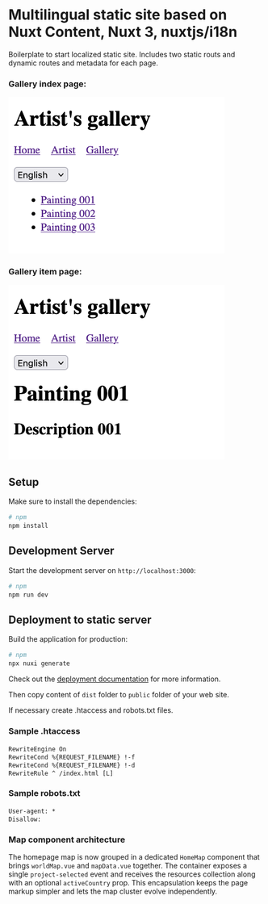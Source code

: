 # Multilingual static site based on Nuxt Content, Nuxt 3, nuxtjs/i18n

Boilerplate to start localized static site. Includes two static routs and dynamic routes and metadata for each page.

### Gallery index page:

![gallery](https://github.com/RollingTL/Image-gallery-nuxt3-i18n/blob/main/images/gallery.png?raw=trues)

### Gallery item page:

![gallery item](https://github.com/RollingTL/Image-gallery-nuxt3-i18n/blob/main/images/item.png?raw=trues)

## Setup

Make sure to install the dependencies:

```bash
# npm
npm install
```

## Development Server

Start the development server on `http://localhost:3000`:

```bash
# npm
npm run dev
```

## Deployment to static server

Build the application for production:

```bash
# npm
npx nuxi generate
```

Check out the [deployment documentation](https://nuxt.com/docs/getting-started/deployment) for more information.

Then copy content of `dist` folder to `public` folder of your web site.

If necessary create .htaccess and robots.txt files.

### Sample .htaccess

```
RewriteEngine On
RewriteCond %{REQUEST_FILENAME} !-f
RewriteCond %{REQUEST_FILENAME} !-d
RewriteRule ^ /index.html [L]
```

### Sample robots.txt

```
User-agent: *
Disallow:
```

### Map component architecture

The homepage map is now grouped in a dedicated `HomeMap` component that brings
`worldMap.vue` and `mapData.vue` together. The container exposes a single
`project-selected` event and receives the resources collection along with an
optional `activeCountry` prop. This encapsulation keeps the page markup simpler
and lets the map cluster evolve independently.
